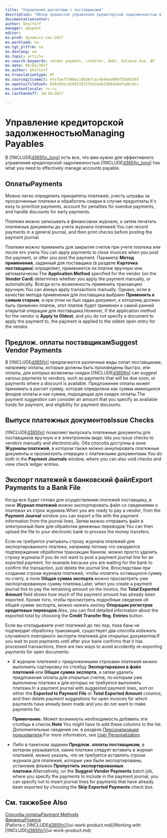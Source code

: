 ```yaml
---
title: "Управление расчетами с поставщиками"
description: "Обзор процессов управления кредиторской задолженностью в Dynamics NAV, в том числе платежами поставщикам, кредиторам, долгом и задолженностью."
documentationcenter: 
author: bholtorf
manager: edupont
editor: 
ms.prod: dynamics-nav-2017
ms.workload: na
ms.tgt_pltfrm: na
ms.devlang: na
ms.topic: article
ms.search.keywords: vendor payment, creditor, debt, balance due, AP
ms.date: 06/02/2017
ms.author: bholtorf
ms.translationtype: HT
ms.sourcegitcommit: 4fefaef7380ac10836fcac404eea006f55d8556f
ms.openlocfilehash: 698cb92c4209f2675fda3a4b2280ab8afad0c9cc
ms.contentlocale: ru-ru
ms.lasthandoff: 10/16/2017

---
```

# <a name="managing-payables"></a><span data-ttu-id="2ac2f-103">Управление кредиторской задолженностью</span><span class="sxs-lookup"><span data-stu-id="2ac2f-103">Managing Payables</span></span>
<span data-ttu-id="2ac2f-104">В [!INCLUDE[d365fin_long](includes/d365fin_long_md.md)] есть все, что вам нужно для эффективного управления кредиторской задолженностью.</span><span class="sxs-lookup"><span data-stu-id="2ac2f-104">[!INCLUDE[d365fin_long](includes/d365fin_long_md.md)] has what you need to effectively manage accounts payable.</span></span>  

## <a name="payments"></a><span data-ttu-id="2ac2f-105">Оплаты</span><span class="sxs-lookup"><span data-stu-id="2ac2f-105">Payments</span></span>
<span data-ttu-id="2ac2f-106">Можно легко определить приоритеты платежей, учесть штрафы за просроченные платежи и обработать скидки в случае предоплаты.</span><span class="sxs-lookup"><span data-stu-id="2ac2f-106">It's easy to prioritize payments, account for penalties for overdue payments, and handle discounts for early payments.</span></span>

<span data-ttu-id="2ac2f-107">Платежи можно записывать в финансовом журнале, а затем печатать платежные документы до учета журнала платежей.</span><span class="sxs-lookup"><span data-stu-id="2ac2f-107">You can record payments in a general journal, and then print checks before posting the payment journal.</span></span>

<span data-ttu-id="2ac2f-108">Платежи можно применить для закрытия счетов при учете платежа или после его учета.</span><span class="sxs-lookup"><span data-stu-id="2ac2f-108">You can apply payments to close invoices when you post the payment, or after you post the payment.</span></span> <span data-ttu-id="2ac2f-109">Параметр **Метод применения**, заданный для поставщика (в разделе **Карточка поставщика**) определяет, применяется ли платеж вручную или автоматически.</span><span class="sxs-lookup"><span data-stu-id="2ac2f-109">The **Application Method** specified for the vendor (on the **Vendor Card**) determines whether you apply the payment manually, or automatically.</span></span> <span data-ttu-id="2ac2f-110">Всегда есть возможность применить транзакцию вручную.</span><span class="sxs-lookup"><span data-stu-id="2ac2f-110">You can always apply transactions manually.</span></span> <span data-ttu-id="2ac2f-111">Однако, если в качестве метода применения для поставщика выбрано **Применить к самым старым**, и при этом не был задан документ, к которому должен быть применен платеж, этот платеж будет применен к самой ранней открытой операции для поставщика.</span><span class="sxs-lookup"><span data-stu-id="2ac2f-111">However, if the application method for the vendor is **Apply to Oldest**, and you do not specify a document to apply the payment to, the payment is applied to the oldest open entry for the vendor.</span></span>

## <a name="suggest-vendor-payments"></a><span data-ttu-id="2ac2f-112">Предлож. оплаты поставщикам</span><span class="sxs-lookup"><span data-stu-id="2ac2f-112">Suggest Vendor Payments</span></span>
<span data-ttu-id="2ac2f-113">В [!INCLUDE[d365fin](includes/d365fin_md.md)] предлагаются различные виды оплат поставщикам, например оплаты, которые должны быть произведены быстро, или оплаты, для которых возможны скидки.</span><span class="sxs-lookup"><span data-stu-id="2ac2f-113">[!INCLUDE[d365fin](includes/d365fin_md.md)] can suggest various payments to vendors, such as payments that will be due soon, or payments where a discount is available.</span></span> <span data-ttu-id="2ac2f-114">Предложение оплаты может принимать в расчет сумму, которая определена как сумма имеющихся фондов оплаты и как сумма, подходящая для скидок оплаты.</span><span class="sxs-lookup"><span data-stu-id="2ac2f-114">The payment suggestion can consider an amount that you specify as available funds for payment, and eligibility for payment discounts.</span></span>

## <a name="issue-checks"></a><span data-ttu-id="2ac2f-115">Выпуск платежных документов</span><span class="sxs-lookup"><span data-stu-id="2ac2f-115">Issue Checks</span></span>
[!INCLUDE[d365fin](includes/d365fin_md.md)]<span data-ttu-id="2ac2f-116"> позволяет выпускать платежные документы для поставщиков вручную и в электронном виде.</span><span class="sxs-lookup"><span data-stu-id="2ac2f-116"> lets you issue checks to vendors manually and electronically.</span></span> <span data-ttu-id="2ac2f-117">Оба способа доступны в окне **Журналы платежей**, в котором также можно аннулировать платежные документы и просмотреть операции с платежными документами.</span><span class="sxs-lookup"><span data-stu-id="2ac2f-117">You do both in the **Payment Journals** window, where you can also void checks and view check ledger entries.</span></span>

## <a name="export-payments-to-a-bank-file"></a><span data-ttu-id="2ac2f-118">Экспорт платежей в банковский файл</span><span class="sxs-lookup"><span data-stu-id="2ac2f-118">Export Payments to a Bank File</span></span>
<span data-ttu-id="2ac2f-119">Когда все будет готово для осуществления платежей поставщику, в окне **Журнал платежей** можно экспортировать файл со сведениями о платежах из строк журнала.</span><span class="sxs-lookup"><span data-stu-id="2ac2f-119">When you are ready to pay a vendor, from the **Payment Journal** window you can export a file with the payment information from the journal lines.</span></span> <span data-ttu-id="2ac2f-120">Затем можно отправить файл в электронный банк для обработки денежных переводов.</span><span class="sxs-lookup"><span data-stu-id="2ac2f-120">You can then upload the file to your electronic bank to process the money transfers.</span></span>

<span data-ttu-id="2ac2f-121">Если не требуется учитывать строку журнала платежей для экспортированного платежа, например потому что ожидается подтверждение обработки транзакции банком, можно просто удалить строку журнала.</span><span class="sxs-lookup"><span data-stu-id="2ac2f-121">If you do not want to post a payment journal line for an exported payment, for example because you are waiting for the bank to confirm the transaction, just delete the journal line.</span></span> <span data-ttu-id="2ac2f-122">Впоследствии при создании строки журнала платежей, чтобы оплатить оставшуюся сумму по счету, в поле **Общая сумма экспорта** можно просмотреть уже экспортированную сумму платежа.</span><span class="sxs-lookup"><span data-stu-id="2ac2f-122">Later, when you create a payment journal line to pay the remaining amount on the invoice, the **Total Exported Amount** field shows how much of the payment amount has already been exported.</span></span> <span data-ttu-id="2ac2f-123">Кроме того, чтобы просмотреть подробные сведения об общей сумме экспорта, можно нажать кнопку **Операции регистров кредитовых переводов**.</span><span class="sxs-lookup"><span data-stu-id="2ac2f-123">Also, you can find detailed information about the exported total by choosing the **Credit Transfer Reg. Entries** button.</span></span>

<span data-ttu-id="2ac2f-124">Если вы откладываете учет платежей до тех пор, пока банк не подтвердит обработку транзакций, существует два способа избежать случайного повторного экспорта платежей для открытых документов:</span><span class="sxs-lookup"><span data-stu-id="2ac2f-124">If you wait to post payments until after your bank confirms that it has processed transactions, there are two ways to avoid accidently re-exporting payments for open documents:</span></span>  

* <span data-ttu-id="2ac2f-125">В журнале платежей с предложенными строками платежей можно выполнить сортировку по столбцу **Экспортировано в файл платежей** или **Общая сумма экспорта**, а затем удалить предложения оплаты для открытых счетов, по которым уже выполнены платежи и для которых не требуется выполнять платежи.</span><span class="sxs-lookup"><span data-stu-id="2ac2f-125">In a payment journal with suggested payment lines, sort on either the **Exported to Payment File** or **Total Exported Amount** columns, and then delete payment suggestions for open invoices for which payments have already been made and you do not want to make payments for.</span></span>

    <span data-ttu-id="2ac2f-126">**Примечание.** Может возникнуть необходимость добавить эти столбцы в список.</span><span class="sxs-lookup"><span data-stu-id="2ac2f-126">**Note** You might have to add these columns to the list.</span></span> <span data-ttu-id="2ac2f-127">Дополнительные сведения см. в разделе [Персонализация пользователя](ui-user-personalization.md).</span><span class="sxs-lookup"><span data-stu-id="2ac2f-127">For more information, see [User Personalization](ui-user-personalization.md).</span></span>  
* <span data-ttu-id="2ac2f-128">Либо в пакетном задании **Предлож. оплаты поставщикам**, в котором указывается, какие платежи следует вставить в журнал платежей, можно указать, что не требуется вставлять строки журнала для платежей, которые уже были экспортированы, установив флажок **Пропустить экспортированные платежи**.</span><span class="sxs-lookup"><span data-stu-id="2ac2f-128">Alternatively, on the **Suggest Vendor Payments** batch job, where you specify the payments to include in the payment journal, you can specify not to insert journal lines for payments that have already been exported by choosing the **Skip Exported Payments** check box.</span></span>

## <a name="see-also"></a><span data-ttu-id="2ac2f-129">См. также</span><span class="sxs-lookup"><span data-stu-id="2ac2f-129">See Also</span></span>
[<span data-ttu-id="2ac2f-130">Способы оплаты</span><span class="sxs-lookup"><span data-stu-id="2ac2f-130">Payment Methods</span></span>](finance-payment-methods.md)  
[<span data-ttu-id="2ac2f-131">Финансы</span><span class="sxs-lookup"><span data-stu-id="2ac2f-131">Finance</span></span>](finance.md)  
<span data-ttu-id="2ac2f-132">[Работа с [!INCLUDE[d365fin](includes/d365fin_md.md)]](ui-work-product.md)</span><span class="sxs-lookup"><span data-stu-id="2ac2f-132">[Working with [!INCLUDE[d365fin](includes/d365fin_md.md)]](ui-work-product.md)</span></span>

